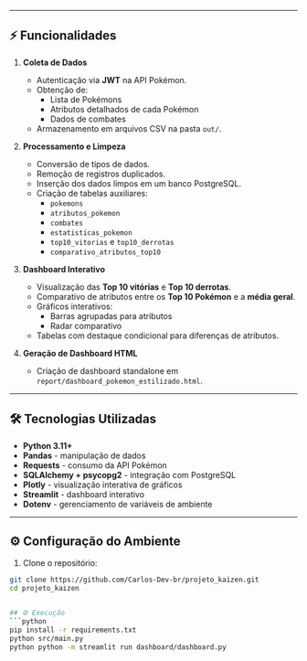 
---

## ⚡ Funcionalidades

1. **Coleta de Dados**
   - Autenticação via **JWT** na API Pokémon.
   - Obtenção de:
     - Lista de Pokémons
     - Atributos detalhados de cada Pokémon
     - Dados de combates
   - Armazenamento em arquivos CSV na pasta `out/`.

2. **Processamento e Limpeza**
   - Conversão de tipos de dados.
   - Remoção de registros duplicados.
   - Inserção dos dados limpos em um banco PostgreSQL.
   - Criação de tabelas auxiliares:
     - `pokemons`
     - `atributos_pokemon`
     - `combates`
     - `estatisticas_pokemon`
     - `top10_vitorias` e `top10_derrotas`
     - `comparativo_atributos_top10`

3. **Dashboard Interativo**
   - Visualização das **Top 10 vitórias** e **Top 10 derrotas**.
   - Comparativo de atributos entre os **Top 10 Pokémon** e a **média geral**.
   - Gráficos interativos:
     - Barras agrupadas para atributos
     - Radar comparativo
   - Tabelas com destaque condicional para diferenças de atributos.

4. **Geração de Dashboard HTML**
   - Criação de dashboard standalone em `report/dashboard_pokemon_estilizado.html`.

---

## 🛠 Tecnologias Utilizadas

- **Python 3.11+**
- **Pandas** - manipulação de dados
- **Requests** - consumo da API Pokémon
- **SQLAlchemy + psycopg2** - integração com PostgreSQL
- **Plotly** - visualização interativa de gráficos
- **Streamlit** - dashboard interativo
- **Dotenv** - gerenciamento de variáveis de ambiente

---

## ⚙️ Configuração do Ambiente

1. Clone o repositório:

```bash
git clone https://github.com/Carlos-Dev-br/projeto_kaizen.git
cd projeto_kaizen


## ⚙️ Execução
```python
pip install -r requirements.txt
python src/main.py
python python -m streamlit run dashboard/dashboard.py
